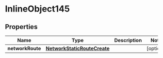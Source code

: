 

# InlineObject145

## Properties

Name | Type | Description | Notes
------------ | ------------- | ------------- | -------------
**networkRoute** | [**NetworkStaticRouteCreate**](NetworkStaticRouteCreate.md) |  |  [optional]



